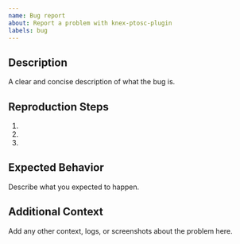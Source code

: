```yaml
---
name: Bug report
about: Report a problem with knex-ptosc-plugin
labels: bug
---
```


## Description
A clear and concise description of what the bug is.

## Reproduction Steps
1. 
2. 
3. 

## Expected Behavior
Describe what you expected to happen.

## Additional Context
Add any other context, logs, or screenshots about the problem here.
